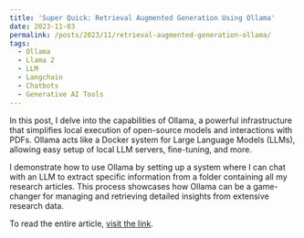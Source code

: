 ```yaml
---
title: 'Super Quick: Retrieval Augmented Generation Using Ollama'
date: 2023-11-03
permalink: /posts/2023/11/retrieval-augmented-generation-ollama/
tags:
  - Ollama
  - Llama 2
  - LLM
  - Langchain
  - Chatbots
  - Generative AI Tools
---
```


In this post, I delve into the capabilities of Ollama, a powerful infrastructure that simplifies local execution of open-source models and interactions with PDFs. Ollama acts like a Docker system for Large Language Models (LLMs), allowing easy setup of local LLM servers, fine-tuning, and more.

I demonstrate how to use Ollama by setting up a system where I can chat with an LLM to extract specific information from a folder containing all my research articles. This process showcases how Ollama can be a game-changer for managing and retrieving detailed insights from extensive research data.

To read the entire article, [visit the link](https://python.plainenglish.io/super-quick-retrieval-augmented-generation-using-ollama-24803ee585b9).
